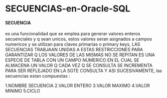 # SECUENCIAS-en-Oracle-SQL

#### SECUENCIA
es una funcionalidad que se emplea para generar valores enteros secuenciales y q  sean unicos, estos valores seran 
asignados a campos numericos y se utilizan para claves primarias o primary keys,
LAS SECUENCIAS TRABJAAN UNIDAS A ESTAS RESTRICCIONES PARA GARANTIZAR Q LOS VALORES DE LAS MISMAS NO SE REPITAN
ES UNA ESPECIE DE TABLA CON UN CAMPO NUMERICO EN EL CUAL SE ALMACENA UN VALOR Q CADA VEZ Q SE CONSULTA SE INCREMENTA PARA SER REFLEJADO EN LA SGTE CONSULTA
Y ASI SUCESIVAMENTE, las secuencias estan compuestas : 

1.NOMBRE SECUENCIA
2.VALOR ENTERO
3.VALOR MAXIMO
4.VALOR MINIMO
5.CICLO
